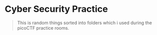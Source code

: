 # Cyber Security Practice

> This is random things sorted into folders which i used during the picoCTF practice rooms.